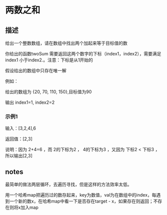 # 两数之和

## 描述

给出一个整数数组，请在数组中找出两个加起来等于目标值的数

你给出的函数twoSum 需要返回这两个数字的下标（index1，index2），需要满足 index1 小于index2.。注意：下标是从1开始的

假设给出的数组中只存在唯一解

例如：

给出的数组为 {20, 70, 110, 150},目标值为90

输出 index1=1, index2=2

### 示例1

输入：[3,2,4],6

返回值：[2,3]

说明：因为 2+4=6 ，而 2的下标为2 ， 4的下标为3 ，又因为 下标2 < 下标3 ，所以输出[2,3] 

## notes

最简单的做法两层循环，去遍历寻找，但是这样的方法效率太低。

用一个哈希map把遍历过的数存起来，key为数值，val为在数组中的index，每遇到一个新的数x，在哈希map中看一下是否存在target - x，如果存在则返回；不存在则将x加入map